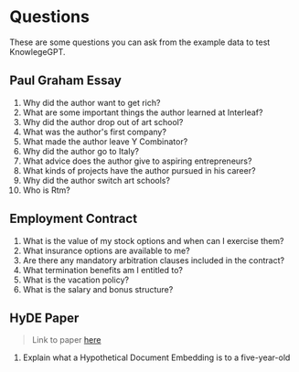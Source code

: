 # Questions

These are some questions you can ask from the example data to test KnowlegeGPT.

## Paul Graham Essay

1. Why did the author want to get rich?
2. What are some important things the author learned at Interleaf?
3. Why did the author drop out of art school?
4. What was the author's first company?
5. What made the author leave Y Combinator?
6. Why did the author go to Italy?
7. What advice does the author give to aspiring entrepreneurs?
8. What kinds of projects have the author pursued in his career?
9. Why did the author switch art schools?
10. Who is Rtm?

## Employment Contract

1. What is the value of my stock options and when can I exercise them?
2. What insurance options are available to me?
3. Are there any mandatory arbitration clauses included in the contract?
4. What termination benefits am I entitled to?
5. What is the vacation policy?
6. What is the salary and bonus structure?

## HyDE Paper

> Link to paper [here](https://arxiv.org/abs/2212.10496)

1. Explain what a Hypothetical Document Embedding is to a five-year-old
